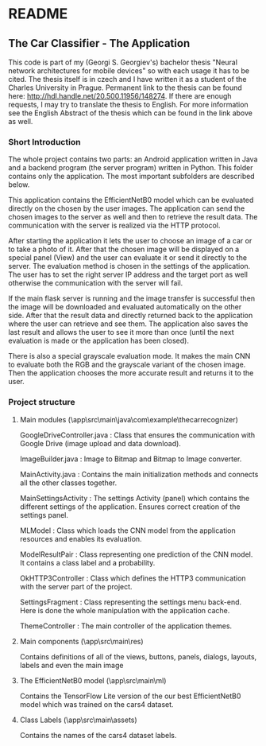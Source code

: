 # README

## The Car Classifier - The Application

This code is part of my (Georgi S. Georgiev's) bachelor thesis "Neural network architectures for mobile devices" so with each usage it has to be cited. The thesis itself is in czech and I have written it as a student of the Charles University in Prague. Permanent link to the thesis can be found here: http://hdl.handle.net/20.500.11956/148274. If there are enough requests, I may try to translate the thesis to English. For more information see the English Abstract of the thesis which can be found in the link above as well.

### Short Introduction

The whole project contains two parts: an Android application written in Java and a backend program (the server program) written in Python. This folder contains only the application. The most important subfolders are described below.

This application contains the EfficientNetB0 model which can be evaluated directly on the chosen by the user images. The application can send the chosen images to the server as well and then to retrieve the result data. The communication with the server is realized via the HTTP protocol.

After starting the application it lets the user to choose an image of a car or to take a photo of it. After that the chosen image will be displayed on a special panel (View) and the user can evaluate it or send it directly to the server. The evaluation method is chosen in the settings of the application. The user has to set the right server IP address and the target port as well otherwise the communication with the server will fail.

If the main flask server is running and the image transfer is successful then the image will be downloaded and evaluated automatically on the other side. After that the result data and directly returned back to the application where the user can retrieve and see them. The application also saves the last result and allows the user to see it more than once (until the next evaluation is made or the application has been closed).

There is also a special grayscale evaluation mode. It makes the main CNN to evaluate both the RGB and the grayscale variant of the chosen image. Then the application chooses the more accurate result and returns it to the user.

### Project structure

1. Main modules (\app\src\main\java\com\example\thecarrecognizer)

   GoogleDriveController.java : Class that ensures the communication with Google Drive (image upload and data download).

   ImageBuilder.java : Image to Bitmap and Bitmap to Image converter.

   MainActivity.java : Contains the main initialization methods and connects all the other classes together.

   MainSettingsActivity : The settings Activity (panel) which contains the different settings of the application. Ensures correct creation of the settings panel.

   MLModel : Class which loads the CNN model from the application resources and enables its evaluation.

   ModelResultPair : Class representing one prediction of the CNN model. It contains a class label and a probability.

   OkHTTP3Controller : Class which defines the HTTP3 communication with the server part of the project.

   SettingsFragment : Class representing the settings menu back-end. Here is done the whole manipulation with the application cache.

   ThemeController : The main controller of the application themes.

2. Main components (\app\src\main\res)

   Contains definitions of all of the views, buttons, panels, dialogs, layouts, labels and even the main image

3. The EfficientNetB0 model (\app\src\main\ml)

   Contains the TensorFlow Lite version of the our best EfficientNetB0 model which was trained on the cars4 dataset.

4. Class Labels (\app\src\main\assets)

   Contains the names of the cars4 dataset labels.
